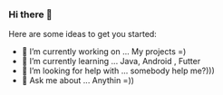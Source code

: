 ### Hi there 👋


Here are some ideas to get you started:

- 🔭 I’m currently working on ... My projects =)
- 🌱 I’m currently learning ... Java, Android , Futter
- 🤔 I’m looking for help with ... somebody help me?)))
- 💬 Ask me about ... Anythin =))


